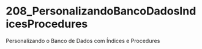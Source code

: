# 208_PersonalizandoBancoDadosIndicesProcedures
Personalizando o Banco de Dados com Índices e Procedures
